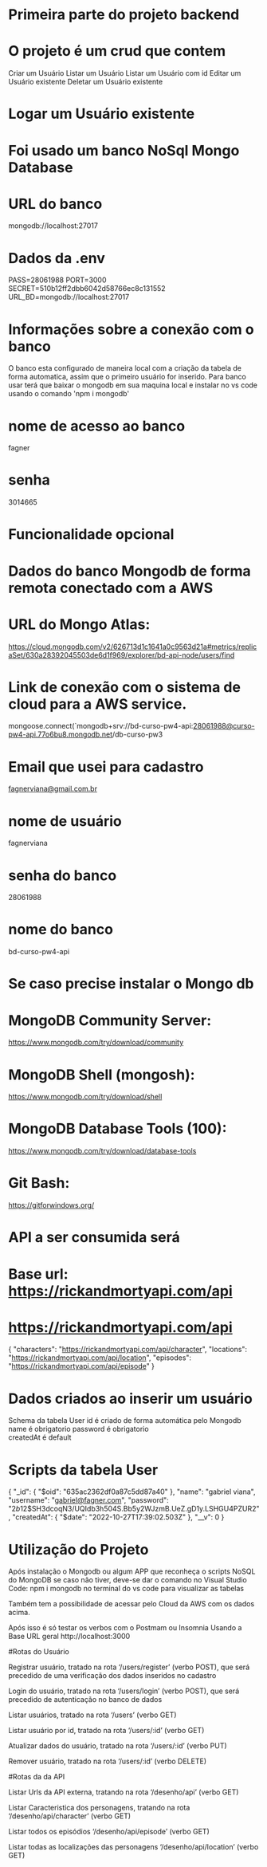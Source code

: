 # Primeira parte do projeto backend

# O projeto é um crud que contem

Criar um Usuário
Listar um Usuário
Listar um Usuário com id 
Editar um Usuário existente
Deletar um Usuário existente
# Logar um Usuário existente

# Foi usado um banco NoSql Mongo Database
# URL do banco
mongodb://localhost:27017

# Dados da .env
PASS=28061988
PORT=3000
SECRET=510b12ff2dbb6042d58766ec8c131552
URL_BD=mongodb://localhost:27017

# Informações sobre a conexão com o banco
O banco esta configurado de maneira local com a criação da tabela de forma automatica, assim 
que o primeiro usuário for inserido. 
Para banco usar terá que baixar o mongodb em sua maquina local
e instalar no vs code usando o comando 'npm i mongodb'

# nome de acesso ao banco
fagner
# senha
3014665

# Funcionalidade opcional
# Dados do banco Mongodb de forma remota conectado com a AWS
# URL do Mongo Atlas:
https://cloud.mongodb.com/v2/626713d1c1641a0c9563d21a#metrics/replicaSet/630a28392045503de6d1f969/explorer/bd-api-node/users/find

# Link de conexão com o sistema de cloud para a AWS service.
mongoose.connect(`mongodb+srv://bd-curso-pw4-api:28061988@curso-pw4-api.77o6bu8.mongodb.net/db-curso-pw3

# Email que usei para cadastro
fagnerviana@gmail.com.br

# nome de usuário 
fagnerviana


# senha do banco
28061988

# nome do banco
bd-curso-pw4-api

# Se caso precise instalar o Mongo db

# MongoDB Community Server:
https://www.mongodb.com/try/download/community

# MongoDB Shell (mongosh):
https://www.mongodb.com/try/download/shell

# MongoDB Database Tools (100):
https://www.mongodb.com/try/download/database-tools

# Git Bash:
https://gitforwindows.org/

# API a ser consumida será 
# Base url: https://rickandmortyapi.com/api

# https://rickandmortyapi.com/api
 {
  "characters": "https://rickandmortyapi.com/api/character",
  "locations": "https://rickandmortyapi.com/api/location",
  "episodes": "https://rickandmortyapi.com/api/episode"
 }




# Dados criados ao inserir um usuário
 Schema da tabela User
 id é criado de forma automática pelo Mongodb
 name é obrigatorio
 password é obrigatorio  
 createdAt é default

# Scripts da tabela User
{
  "_id": {
    "$oid": "635ac2362df0a87c5dd87a40"
  },
  "name": "gabriel viana",
  "username": "gabriel@fagner.com",
  "password": "$2b$12$SH3dcoqN3/UQIdb3h504S.Bb5y2WJzmB.UeZ.gD1y.LSHGU4PZUR2",
  "createdAt": {
    "$date": "2022-10-27T17:39:02.503Z"
  },
  "__v": 0
}

# Utilização do Projeto

Após instalação o Mongodb ou algum APP que reconheça o scripts NoSQL do MongoDB se caso não tiver, deve-se dar o comando no Visual Studio Code: 
 npm i mongodb no terminal do vs code para visualizar as tabelas

 Também tem a possibilidade de acessar pelo Cloud da AWS com os dados acima.

Após isso é só testar os verbos com o Postmam ou Insomnia
Usando a Base URL geral 
http://localhost:3000

#Rotas do Usuário

Registrar usuário, tratado na rota ‘/users/register’ (verbo POST), que será precedido de uma verificação dos dados inseridos no cadastro

Login do usuário, tratado na rota ‘/users/login’ (verbo POST), que será precedido de autenticação no banco de dados

Listar usuários, tratado na rota ‘/users’ (verbo GET)

Listar usuário por id, tratado na rota ‘/users/:id’ (verbo GET)

Atualizar dados do usuário, tratado na rota ‘/users/:id’ (verbo PUT)

Remover usuário, tratado na rota ‘/users/:id’ (verbo DELETE)

#Rotas da da API 

Listar Urls da API externa, tratando na rota ‘/desenho/api’ (verbo GET)

Listar Caracteristica dos personagens, tratando na rota ‘/desenho/api/character’ (verbo GET)

Listar todos os episódios ‘/desenho/api/episode’ (verbo GET)

Listar todas as localizações das personagens ‘/desenho/api/location’ (verbo GET)


 






